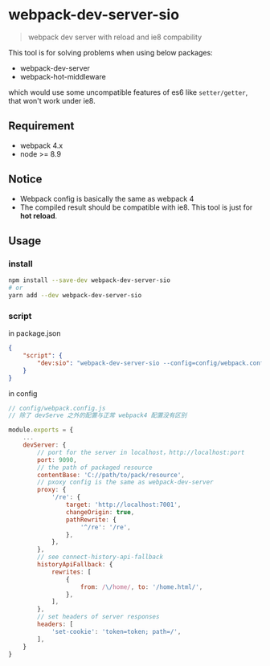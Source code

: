 # webpack-dev-server-sio

> webpack dev server with reload and ie8 compability

This tool is for solving problems when using below packages:

- webpack-dev-server
- webpack-hot-middleware

which would use some uncompatible features of es6 like `setter/getter`, that won't work under ie8.

## Requirement

- webpack 4.x
- node >= 8.9

## Notice

- Webpack config is basically the same as webpack 4
- The compiled result should be compatible with ie8. This tool is just for **hot reload**.

## Usage

### install

```bash
npm install --save-dev webpack-dev-server-sio
# or
yarn add --dev webpack-dev-server-sio
```

### script

in package.json

```json
{
    "script": {
        "dev:sio": "webpack-dev-server-sio --config=config/webpack.conf.js"
    }
}
```

in config

```js
// config/webpack.config.js
// 除了 devServe 之外的配置与正常 webpack4 配置没有区别

module.exports = {
    ...
    devServer: {
        // port for the server in localhost，http://localhost:port
        port: 9090,
        // the path of packaged resource
        contentBase: 'C://path/to/pack/resource',
        // pxoxy config is the same as webpack-dev-server
        proxy: {
            '/re': {
                target: 'http://localhost:7001',
                changeOrigin: true,
                pathRewrite: {
                    '^/re': '/re',
                },
            },
        },
        // see connect-history-api-fallback
        historyApiFallback: {
            rewrites: [
                {
                    from: /\/home/, to: '/home.html/',
                },
            ],
        },
        // set headers of server responses
        headers: [
            'set-cookie': 'token=token; path=/',
        ],
    }
}
```

